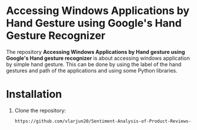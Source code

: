 <h1>Accessing Windows Applications by Hand Gesture using Google's Hand Gesture Recognizer</h1>
The repository <b>Accessing Windows Applications by Hand gesture using Google's Hand gesture recognizer</b> is about accessing windows application by simple hand gesture.
This can be done by using the label of the hand gestures and path of the applications and using some Python libraries.

# Installation
1. Clone the repository:
   ```bash
   https://github.com/vlarjun20/Sentiment-Analysis-of-Product-Reviews-using-streamlit-and-flask.git
